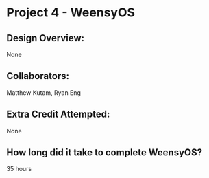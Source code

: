 Project 4 - WeensyOS
====================

<!-- TODO: Fill this out. -->

## Design Overview:
None
## Collaborators:
Matthew Kutam, Ryan Eng
## Extra Credit Attempted:
None
## How long did it take to complete WeensyOS?
<!-- Enter an approximate number of hours that you spent actively working on the project. -->
35 hours
